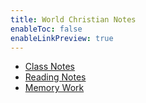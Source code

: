 ```yaml
---
title: World Christian Notes
enableToc: false
enableLinkPreview: true
---
```


- [Class Notes](notes/Spring%202023/World%20Christian/Class%20Notes.md)
- [Reading Notes](notes/Spring%202023/World%20Christian/Reading%20Notes.md)
- [Memory Work](notes/Spring%202023/World%20Christian/Memory%20Work.md)